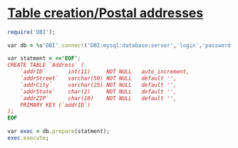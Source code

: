 [1]: http://rosettacode.org/wiki/Table_creation/Postal_addresses

# [Table creation/Postal addresses][1]

```ruby
require('DBI');
 
var db = %s'DBI'.connect('DBI:mysql:database:server','login','password');
 
var statment = <<'EOF';
CREATE TABLE `Address` (
    `addrID`       int(11)     NOT NULL   auto_increment,
    `addrStreet`   varchar(50) NOT NULL   default '',
    `addrCity`     varchar(25) NOT NULL   default '',
    `addrState`    char(2)     NOT NULL   default '',
    `addrZIP`      char(10)    NOT NULL   default '',
    PRIMARY KEY (`addrID`)
);
EOF
 
var exec = db.prepare(statment);
exec.execute;
```
